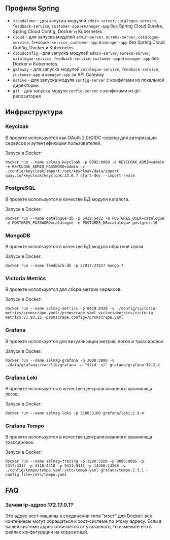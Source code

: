 ## Профили Spring

- `standalone` - для запуска модулей `admin-server`, `catalogue-service`, `feedback-service`, `customer-app` и `manager-app` без Spring Cloud Eureka, Spring Cloud Config, Docker и Kubernetes.
- `cloud` - для запуска модулей `admin-server`, `eureka-server`, `catalogue-service`, `feedback-service`, `customer-app` и `manager-app` без Spring Cloud Config, Docker и Kubernetes.
- `cloudconfig` - для запуска модулей `admin-server`, `eureka-server`, `catalogue-service`, `feedback-service`, `customer-app` и `manager-app` без Docker и Kubernetes.
- `gateway` - для запуска модулей `catalogue-service`, `feedback-service`, `customer-app` и `manager-app` за API Gateway
- `native` - для запуска модуля `config-server` с конфигами из локальной директории
- `git` - для запуска модуля `config-server` с конфигами из git-репозитория

## Инфраструктура

### Keycloak

В проекте используется как OAuth 2.0/OIDC-сервер для авторизации сервисов и аутентификации пользователей.

Запуск в Docker:

```shell
docker run --name selmag-keycloak -p 8082:8080 -e KEYCLOAK_ADMIN=admin -e KEYCLOAK_ADMIN_PASSWORD=admin -v ./config/keycloak/import:/opt/keycloak/data/import quay.io/keycloak/keycloak:23.0.7 start-dev --import-realm
```

### PostgreSQL

В проекте используется в качестве БД модуля каталога.

Запуск в Docker:

```shell
docker run --name catalogue-db -p 5432:5432 -e POSTGRES_USER=catalogue -e POSTGRES_PASSWORD=catalogue -e POSTGRES_DB=catalogue postgres:16
```

### MongoDB

В проекте используется в качестве БД модуля обратной связи.

Запуск в Docker:

```shell
docker run --name feedback-db -p 27017:27017 mongo:7
```

### Victoria Metrics

В проекте используется для сбора метрик сервисов.

Запуск в Docker:

```shell
docker run --name selmag-metrics -p 8428:8428 -v ./config/victoria-metrics/promscrape.yaml:/promscrape.yaml victoriametrics/victoria-metrics:v1.93.12 -promscrape.config=/promscrape.yaml
```

### Grafana

В проекте используется для визуализации метрик, логов и трассировок.

Запуск в Docker:

```shell
docker run --name selmag-grafana -p 3000:3000 -v ./data/grafana:/var/lib/grafana -u "$(id -u)" grafana/grafana:10.2.4
```

### Grafana Loki

В проекте используется в качестве централизованного хранилища логов.

Запуск в Docker:

```shell
docker run --name selmag-loki -p 3100:3100 grafana/loki:2.9.4
```

### Grafana Tempo

В проекте используется в качестве централизованного хранилища трассировок.

Запуск в Docker:

```shell
docker run --name selmag-tracing -p 3200:3200 -p 9095:9095 -p 4317:4317 -p 4318:4318 -p 9411:9411 -p 14268:14268 -v ./config/tempo/tempo.yaml:/etc/tempo.yaml grafana/tempo:2.3.1 -config.file=/etc/tempo.yaml
```

## FAQ

### Зачем ip-адрес 172.17.0.1?

Это адрес хост-машины в соединении типа "мост" для Docker: все контейнеры могут обращаться к хост-системе по этому адресу. Если в вашей системе адрес отличается от указанного, то измените его в файлах конфигурации на корректный.

